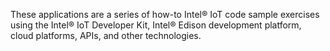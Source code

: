 These applications are a series of how-to Intel® IoT code sample exercises using the Intel® IoT Developer Kit, Intel® Edison development platform, cloud platforms, APIs, and other technologies.

